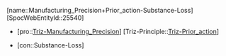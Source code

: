 ﻿---
type: TrizContradiction
aliases:
- Manufacturing_Precision+Prior_action-Substance-Loss
license: CC BY-SA 4.0
copyright: https://github.com/SpocWeb
IsDeleted: false
IsReadOnly: false
Confidential: public
tags: 
- Triz/Contradiction
---
[name::Manufacturing_Precision+Prior_action-Substance-Loss]
[SpocWebEntityId::25540]
+ [pro::[Triz-Manufacturing_Precision](tech/Triz/Parameter/Triz-Manufacturing_Precision.md)]
[Triz-Principle::[Triz-Prior_action](tech/Triz/Principle/Triz-Prior_action.md)]
- [con::Substance-Loss]

